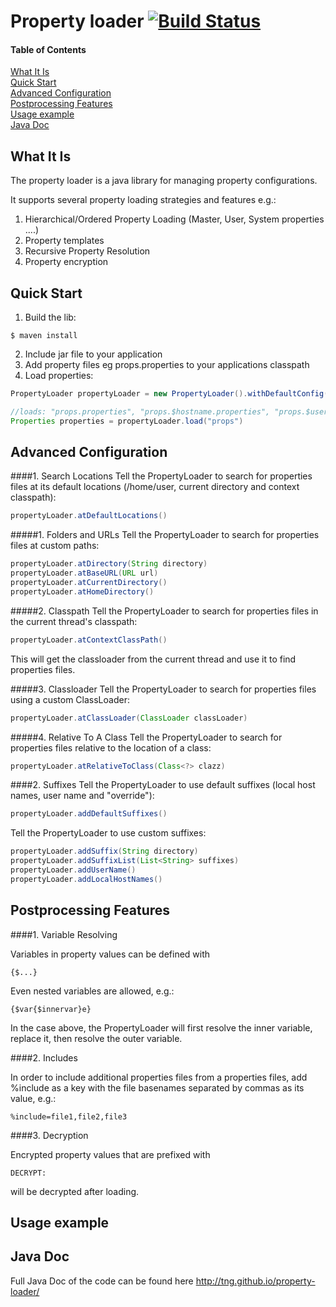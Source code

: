 Property loader [![Build Status](https://travis-ci.org/TNG/property-loader.png?branch=master)](https://travis-ci.org/TNG/property-loader)
===============

#### Table of Contents
[What It Is](#what-is-it)    
[Quick Start](#quick-start)  
[Advanced Configuration](#advanced-configuration)  
[Postprocessing Features](#postprocessing-features)  
[Usage example](#usage-example)  
[Java Doc](#java-doc)  

What It Is
----------

The property loader is a java library for managing property configurations.

It supports several property loading strategies and features e.g.:

1. Hierarchical/Ordered Property Loading (Master, User, System properties ....)
2. Property templates
3. Recursive Property Resolution
4. Property encryption

Quick Start
-----------

1. Build the lib:
```
$ maven install
```
2. Include jar file to your application
3. Add property files eg props.properties to your applications classpath
4. Load properties:

```java
PropertyLoader propertyLoader = new PropertyLoader().withDefaultConfig();

//loads: "props.properties", "props.$hostname.properties", "props.$user.properties" in this order
Properties properties = propertyLoader.load("props")
```

Advanced Configuration
----------------------

####1. Search Locations
Tell the PropertyLoader to search for properties files at its default locations (/home/user, current directory and context classpath):
```java
propertyLoader.atDefaultLocations()
```

#####1. Folders and URLs
Tell the PropertyLoader to search for properties files at custom paths:
```java
propertyLoader.atDirectory(String directory)
propertyLoader.atBaseURL(URL url)
propertyLoader.atCurrentDirectory()
propertyLoader.atHomeDirectory()
```

#####2. Classpath
Tell the PropertyLoader to search for properties files in the current thread's classpath:
```java
propertyLoader.atContextClassPath()
```
This will get the classloader from the current thread and use it to find properties files.

#####3. Classloader
Tell the PropertyLoader to search for properties files using a custom ClassLoader:
```java
propertyLoader.atClassLoader(ClassLoader classLoader)
```

#####4. Relative To A Class
Tell the PropertyLoader to search for properties files relative to the location of a class:
```java
propertyLoader.atRelativeToClass(Class<?> clazz)
```

####2. Suffixes
Tell the PropertyLoader to use default suffixes (local host names, user name and "override"):
```java
propertyLoader.addDefaultSuffixes()
```
Tell the PropertyLoader to use custom suffixes:
```java
propertyLoader.addSuffix(String directory)
propertyLoader.addSuffixList(List<String> suffixes)
propertyLoader.addUserName()
propertyLoader.addLocalHostNames()
```

Postprocessing Features
-----------------------

####1. Variable Resolving

Variables in property values can be defined with
```
{$...}
```
Even nested variables are allowed, e.g.:
```
{$var{$innervar}e}
```
In the case above, the PropertyLoader will first resolve the inner variable, replace it, then resolve the outer variable.

####2. Includes

In order to include additional properties files from a properties files, add %include as a key with the file basenames
separated by commas as its value, e.g.:
```
%include=file1,file2,file3
```

####3. Decryption

Encrypted property values that are prefixed with
```
DECRYPT:
```
will be decrypted after loading.


Usage example
-------------

Java Doc
--------

Full Java Doc of the code can be found here http://tng.github.io/property-loader/
